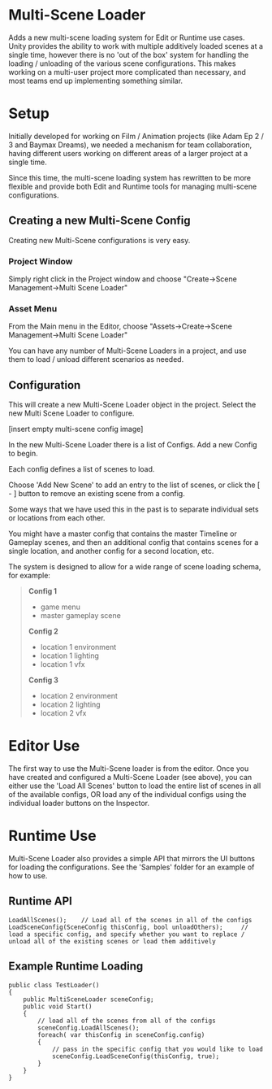 # Multi-Scene Loader

Adds a new multi-scene loading system for Edit or Runtime use cases. Unity provides the ability to work with multiple additively loaded scenes at a single time, however there is no 'out of the box' system for handling the loading / unloading of the various scene configurations. This makes working on a multi-user project more complicated than necessary, and most teams end up implementing something similar.

# Setup
Initially developed for working on Film / Animation projects (like Adam Ep 2 / 3 and Baymax Dreams), we needed a mechanism for team collaboration, having different users working on different areas of a larger project at a single time.

Since this time, the multi-scene loading system has rewritten to be more flexible and provide both Edit and Runtime tools for managing multi-scene configurations.

## Creating a new Multi-Scene Config

Creating new Multi-Scene configurations is very easy. 
### Project Window
Simply right click in the Project window and choose "Create->Scene Management->Multi Scene Loader"
### Asset Menu
From the Main menu in the Editor, choose "Assets->Create->Scene Management->Multi Scene Loader"

You can have any number of Multi-Scene Loaders in a project, and use them to load / unload different scenarios as needed.

## Configuration
This will create a new Multi-Scene Loader object in the project. 
Select the new Multi Scene Loader to configure.

[insert empty multi-scene config image]

In the new Multi-Scene Loader there is a list of Configs. Add a new Config to begin.

Each config defines a list of scenes to load.  

Choose 'Add New Scene' to add an entry to the list of scenes, or click the [ - ] button to remove an existing scene from a config.

Some ways that we have used this in the past is to separate individual sets or locations from each other. 

You might have a master config that contains the master Timeline or Gameplay scenes, and then an additional config that contains scenes for a single location, and another config for a second location, etc.

The system is designed to allow for a wide range of scene loading schema, for example:

> **Config 1** 
> - game menu
> - master gameplay scene
> 
> **Config 2**
> - location 1 environment
> - location 1 lighting
> - location 1 vfx
> 
> **Config 3**
> - location 2 environment
> - location 2 lighting
> - location 2 vfx

# Editor Use
The first way to use the Multi-Scene loader is from the editor. Once you have created and configured a Multi-Scene Loader (see above), you can either use the 'Load All Scenes' button to load the entire list of scenes in all of the available configs, OR load any of the individual configs using the individual loader buttons on the Inspector.

# Runtime Use
Multi-Scene Loader also provides a simple API that mirrors the UI buttons for loading the configurations.
See the 'Samples' folder for an example of how to use.

## Runtime API

    LoadAllScenes();	// Load all of the scenes in all of the configs	
    LoadSceneConfig(SceneConfig thisConfig, bool unloadOthers);		// load a specific config, and specify whether you want to replace / unload all of the existing scenes or load them additively

## Example Runtime Loading
    public class TestLoader()
    {
	    public MultiSceneLoader sceneConfig;
	    public void Start()
	    {
		    // load all of the scenes from all of the configs
	        sceneConfig.LoadAllScenes();
	        foreach( var thisConfig in sceneConfig.config)
	        {
		        // pass in the specific config that you would like to load
		        sceneConfig.LoadSceneConfig(thisConfig, true);
	        }
        }
    }
